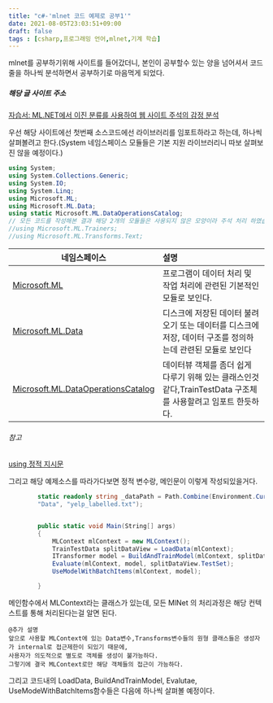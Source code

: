 ```yaml
---
title: "c#-'mlnet 코드 예제로 공부1'"
date: 2021-08-05T23:03:51+09:00
draft: false
tags : [csharp,프로그래밍 언어,mlnet,기계 학습]
---
```


mlnet를 공부하기위해 사이트를 들어갔더니, 본인이 공부할수 있는 양을 넘어셔서 코드줄을 하나씩 분석하면서 공부하기로 마음먹게 되었다.  
  

##### 해당 글 사이트 주소
[자습서: ML.NET에서 이진 분류를 사용하여 웹 사이트 주석의 감정 분석](https://docs.microsoft.com/ko-kr/dotnet/machine-learning/tutorials/sentiment-analysis)

우선 해당 사이트에선 첫번째  소스코드에선 라이브러리를 임포트하라고 하는데, 하나씩 살펴볼려고 한다.(System 네임스페이스 모듈들은 기본 지원 라이브러리니 따보 살펴보진 않을 예정이다.)
```C#
using System;
using System.Collections.Generic;
using System.IO;
using System.Linq;
using Microsoft.ML;
using Microsoft.ML.Data;
using static Microsoft.ML.DataOperationsCatalog;
// 모든 코드를 작성해본 결과 해당 2개의 모듈들은 사용되지 않은 모양이라 주석 처리 하였습니다.
//using Microsoft.ML.Trainers;
//using Microsoft.ML.Transforms.Text;
```
|네임스페이스|설명|
|------|:---|
|[Microsoft.ML](https://docs.microsoft.com/ko-kr/dotnet/api/microsoft.ml?view=ml-dotnet)|프로그램이 데이터 처리 및 작업 처리에 관련된 기본적인 모듈로 보인다.|
|[Microsoft.ML.Data](https://docs.microsoft.com/ko-kr/dotnet/api/microsoft.ml.data?view=ml-dotnet)|디스크에 저장된 데이터 불려오기 또는 데이터를 디스크에 저장, 데이터 구조를 정의하는데 관련된 모듈로 보인다|
|[Microsoft.ML.DataOperationsCatalog](https://docs.microsoft.com/ko-kr/dotnet/api/microsoft.ml.dataoperationscatalog?view=ml-dotnet)|데이터뷰 객체를 좀더 쉽게 다루기 위해 있는 클래스인것같다,TrainTestData 구조체를 사용할려고 임포트 한듯하다.|

###### 참고
[using 정적 지시문](https://docs.microsoft.com/ko-kr/dotnet/csharp/language-reference/keywords/using-static)

그리고 해당 예제소스를 따라가다보면 정적 변수랑, 메인문이 이렇게 작성되있을거다.
```C#
        static readonly string _dataPath = Path.Combine(Environment.CurrentDirectory, 
        "Data", "yelp_labelled.txt");


        public static void Main(String[] args) 
        {
            MLContext mlContext = new MLContext();
            TrainTestData splitDataView = LoadData(mlContext);
            ITransformer model = BuildAndTrainModel(mlContext, splitDataView.TrainSet);
            Evaluate(mlContext, model, splitDataView.TestSet);
            UseModelWithBatchItems(mlContext, model);

        }
```
메인함수에서 MLContext라는 클래스가 있는데, 모든 MlNet 의 처리과정은 해당 컨텍스트를 통해 처리된다는걸 알면 된다.

~~~
@추가 설명
앞으로 사용할 MLContext에 있는 Data변수,Transforms변수들의 원형 클래스들은 생성자가 internal로 접근제한이 되있기 때문에,   
사용자가 의도적으로 별도로 객체를 생성이 불가능하다.  
그렇기에 결국 MLContext로만 해당 객체들의 접근이 가능하다.
~~~

그리고 코드내의  LoadData, BuildAndTrainModel, Evalutae, UseModeWithBatchItems함수들은 다음에 하나씩 살펴볼 예정이다.